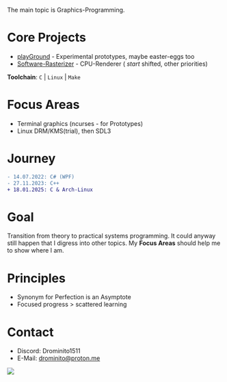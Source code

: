 The main topic is Graphics-Programming.

# Core Projects
- [playGround](https://github.com/Drominito/playGround) - Experimental prototypes, maybe easter-eggs too
- [Software-Rasterizer](https://github.com/Drominito/Drominito) - CPU-Renderer ( *start* shifted, other priorities)

**Toolchain**: `C` | `Linux` | `Make`

# Focus Areas
- Terminal graphics (ncurses - for Prototypes)
- Linux DRM/KMS(trial), then SDL3

# Journey
```diff
- 14.07.2022: C# (WPF)
- 27.11.2023: C++ 
+ 18.01.2025: C & Arch-Linux
```

# Goal
Transition from theory to practical systems programming.
It could anyway still happen that I digress into other topics.
My **Focus Areas** should help me to show where I am.

# Principles
- Synonym for Perfection is an Asymptote
- Focused progress > scattered learning

# Contact
- Discord: Drominito1511
- E-Mail: drominito@proton.me

![](https://hit.yhype.me/github/profile?account_id=73790329)
